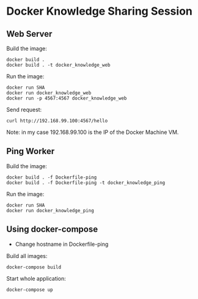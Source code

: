 # Docker Knowledge Sharing Session

## Web Server

Build the image:

    docker build .
    docker build . -t docker_knowledge_web

Run the image:

    docker run SHA
    docker run docker_knowledge_web
    docker run -p 4567:4567 docker_knowledge_web

Send request:

    curl http://192.168.99.100:4567/hello

Note: in my case 192.168.99.100 is the IP of the Docker Machine VM.

## Ping Worker

Build the image:

    docker build . -f Dockerfile-ping
    docker build . -f Dockerfile-ping -t docker_knowledge_ping

Run the image:

    docker run SHA
    docker run docker_knowledge_ping

## Using docker-compose

* Change hostname in Dockerfile-ping

Build all images:

    docker-compose build

Start whole application:

    docker-compose up
